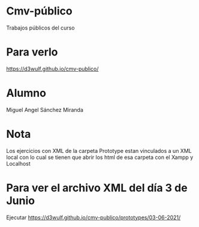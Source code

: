 # Cmv-público
Trabajos públicos del curso

# Para verlo

https://d3wulf.github.io/cmv-publico/

# Alumno 

Miguel Angel Sánchez Miranda


# Nota

Los ejercicios con XML de la carpeta Prototype estan vinculados a un XML local con lo cual se tienen que abrir los html de esa carpeta
con el Xampp y Localhost 

# Para ver el archivo XML del día 3 de Junio

Ejecutar https://d3wulf.github.io/cmv-publico/prototypes/03-06-2021/
